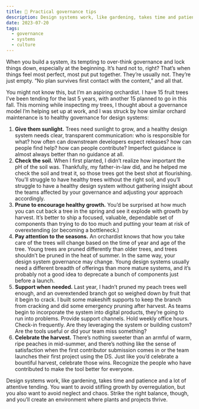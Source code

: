 ```yaml
---
title: 🍎 Practical governance tips
description: Design systems work, like gardening, takes time and patience and a lot of attentive tending.
date: 2023-07-20
tags:
  - governance
  - systems
  - culture
---
```

When you build a system, its tempting to over-think governance and lock things down, especially at the beginning. It’s hard not to, right? That’s when things feel most perfect, most put put together. They’re usually not. They’re just empty. ”No plan survives first contact with the content,” and all that.

You might not know this, but I’m an aspiring orchardist. I have 15 fruit trees I’ve been tending for the last 5 years, with another 15 planned to go in this fall. This morning while inspecting my trees, I thought about a governance model I’m helping set up at work, and I was struck by how similar orchard maintenance is to healthy governance for design systems:

1. **Give them sunlight.** Trees need sunlight to grow, and a healthy design system needs clear, transparent communication: who is responsible for what? how often can downstream developers expect releases? how can people find help? how can people contribute? Imperfect guidance is almost always better than no guidance at all.
2. **Check the soil.** When I first planted, I didn’t realize how important the pH of the soil was. Thankfully, my father-in-law did, and he helped me check the soil and treat it, so those trees got the best shot at flourishing. You’ll struggle to have healthy trees without the right soil, and you’ll struggle to have a healthy design system without gathering insight about the teams affected by your governance and adjusting your approach accordingly.
3. **Prune to encourage healthy growth.** You’d be surprised at how much you can cut back a tree in the spring and see it explode with growth by harvest. It’s better to ship a focused, valuable, dependable set of components than trying to do too much and putting your team at risk of overextending (or becoming a bottleneck.)
4. **Pay attention to the seasons.** An orchardist knows that how you take care of the trees will change based on the time of year and age of the tree. Young trees are pruned differently than older trees, and trees shouldn’t be pruned in the heat of summer. In the same way, your design system governance may change. Young design systems usually need a different breadth of offerings than more mature systems, and it’s probably not a good idea to deprecate a bunch of components just before a launch.
5. **Support when needed.** Last year, I hadn’t pruned my peach trees well enough, and an overextended branch got so weighed down by fruit that it begin to crack. I built some makeshift supports to keep the branch from cracking and did some emergency pruning after harvest. As teams begin to incorporate the system into digital products, they’re going to run into problems. Provide support channels. Hold weekly office hours. Check-in frequently. Are they leveraging the system or building custom? Are the tools useful or did your team miss something? 
6. **Celebrate the harvest.** There’s nothing sweeter than an armful of warm, ripe peaches in mid-summer, and there’s nothing like the sense of satisfaction when the first contributor submission comes in or the team launches their first project using the DS. Just like you’d celebrate a bountiful harvest, celebrate those wins. Recognize the people who have contributed to make the tool better for everyone.

Design systems work, like gardening, takes time and patience and a lot of attentive tending. You want to avoid stifling growth by overregulation, but you also want to avoid neglect and chaos. Strike the right balance, though, and you’ll create an environment where plants and projects thrive.